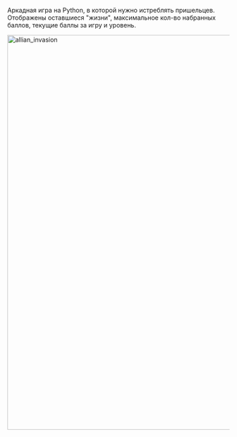 Аркадная игра на Python, в которой нужно истреблять пришельцев.
Отображены оставшиеся "жизни", максимальное кол-во набранных баллов, текущие баллы за игру и уровень.


<img width="896" alt="allian_invasion" src="https://user-images.githubusercontent.com/89769554/221276766-8bc7d0b2-235b-4e0c-86ab-027e6c9de734.PNG">
